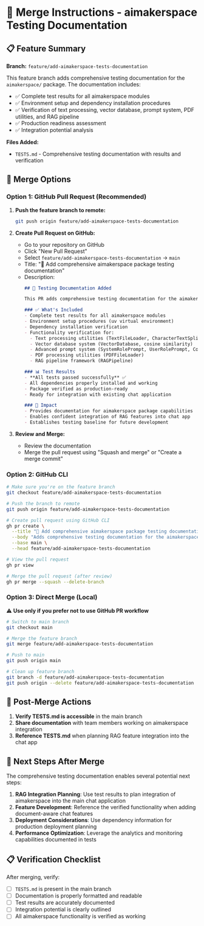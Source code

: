 # 🔀 Merge Instructions - aimakerspace Testing Documentation

## 📋 Feature Summary

**Branch:** `feature/add-aimakerspace-tests-documentation`

This feature branch adds comprehensive testing documentation for the `aimakerspace/` package. The documentation includes:

- ✅ Complete test results for all aimakerspace modules
- ✅ Environment setup and dependency installation procedures
- ✅ Verification of text processing, vector database, prompt system, PDF utilities, and RAG pipeline
- ✅ Production readiness assessment
- ✅ Integration potential analysis

**Files Added:**

- `TESTS.md` - Comprehensive testing documentation with results and verification

## 🚀 Merge Options

### Option 1: GitHub Pull Request (Recommended)

1. **Push the feature branch to remote:**

   ```bash
   git push origin feature/add-aimakerspace-tests-documentation
   ```
2. **Create Pull Request on GitHub:**

   - Go to your repository on GitHub
   - Click "New Pull Request"
   - Select `feature/add-aimakerspace-tests-documentation` → `main`
   - Title: "📝 Add comprehensive aimakerspace package testing documentation"
   - Description:
     ```markdown
     ## 🧪 Testing Documentation Added

     This PR adds comprehensive testing documentation for the aimakerspace package:

     ### ✅ What's Included
     - Complete test results for all aimakerspace modules
     - Environment setup procedures (uv virtual environment)
     - Dependency installation verification
     - Functionality verification for:
       - Text processing utilities (TextFileLoader, CharacterTextSplitter)
       - Vector database system (VectorDatabase, cosine similarity)
       - Advanced prompt system (SystemRolePrompt, UserRolePrompt, ConditionalPrompt)
       - PDF processing utilities (PDFFileLoader)
       - RAG pipeline framework (RAGPipeline)

     ### 📊 Test Results
     - **All tests passed successfully** ✅
     - All dependencies properly installed and working
     - Package verified as production-ready
     - Ready for integration with existing chat application

     ### 🎯 Impact
     - Provides documentation for aimakerspace package capabilities
     - Enables confident integration of RAG features into chat app
     - Establishes testing baseline for future development
     ```
3. **Review and Merge:**

   - Review the documentation
   - Merge the pull request using "Squash and merge" or "Create a merge commit"

### Option 2: GitHub CLI

```bash
# Make sure you're on the feature branch
git checkout feature/add-aimakerspace-tests-documentation

# Push the branch to remote
git push origin feature/add-aimakerspace-tests-documentation

# Create pull request using GitHub CLI
gh pr create \
  --title "📝 Add comprehensive aimakerspace package testing documentation" \
  --body "Adds comprehensive testing documentation for the aimakerspace package with all test results, environment setup, and production readiness verification. All tests passed successfully." \
  --base main \
  --head feature/add-aimakerspace-tests-documentation

# View the pull request
gh pr view

# Merge the pull request (after review)
gh pr merge --squash --delete-branch
```

### Option 3: Direct Merge (Local)

⚠️ **Use only if you prefer not to use GitHub PR workflow**

```bash
# Switch to main branch
git checkout main

# Merge the feature branch
git merge feature/add-aimakerspace-tests-documentation

# Push to main
git push origin main

# Clean up feature branch
git branch -d feature/add-aimakerspace-tests-documentation
git push origin --delete feature/add-aimakerspace-tests-documentation
```

## 📝 Post-Merge Actions

1. **Verify TESTS.md is accessible** in the main branch
2. **Share documentation** with team members working on aimakerspace integration
3. **Reference TESTS.md** when planning RAG feature integration into the chat app

## 🎯 Next Steps After Merge

The comprehensive testing documentation enables several potential next steps:

1. **RAG Integration Planning**: Use test results to plan integration of aimakerspace into the main chat application
2. **Feature Development**: Reference the verified functionality when adding document-aware chat features
3. **Deployment Considerations**: Use dependency information for production deployment planning
4. **Performance Optimization**: Leverage the analytics and monitoring capabilities documented in tests

## 📋 Verification Checklist

After merging, verify:

- [ ] `TESTS.md` is present in the main branch
- [ ] Documentation is properly formatted and readable
- [ ] Test results are accurately documented
- [ ] Integration potential is clearly outlined
- [ ] All aimakerspace functionality is verified as working
